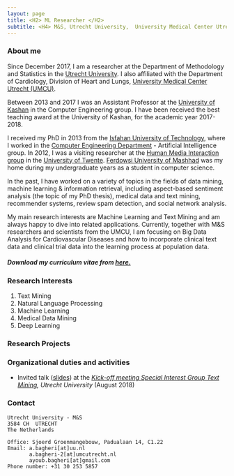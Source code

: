 ```yaml
---
layout: page
title: <H2> ML Researcher </H2>
subtitle: <H4> M&S, Utrecht University,  University Medical Center Utrecht </H4>
---
```


### About me

Since December 2017, I am a researcher at the Department of Methodology and Statistics in the [Utrecht University](https://www.uu.nl/en). I also affiliated with the Department of Cardiology, Division of Heart and Lungs, [University Medical Center Utrecht (UMCU)](https://www.umcutrecht.nl/en/1).

Between 2013 and 2017 I was an Assistant Professor at the [University of Kashan](https://www.kashanu.ac.ir/en) in the Computer Engineering group. I have been received the best teaching award at the University of Kashan, for the academic year 2017-2018.

I received my PhD in 2013 from the [Isfahan University of Technology](https://www.iut.ac.ir/en), where I worked in the [Computer Engineering Department](https://www.ece.iut.ac.ir/en) - Artificial Intelligence group. In 2012, I was a visiting researcher at the [Human Media Interaction group](http://hmi.ewi.utwente.nl/) in the [University of Twente](https://www.utwente.nl/). [Ferdowsi University of Mashhad](https://en.um.ac.ir/) was my home during my undergraduate years as a student in computer science. 

In the past, I have worked on a variety of topics in the fields of data mining, machine learning & information retrieval, including aspect-based sentiment analysis (the topic of my PhD thesis), medical data and text mining, recommender systems, review spam detection, and social network analysis.

My main research interests are Machine Learning and Text Mining and am always happy to dive into related applications. Currently, together with M&S researchers and scientists from the UMCU, I am focusing on Big Data Analysis for Cardiovascular Diseases and how to incorporate clinical text data and clinical trial data into the learning process at population data.

##### Download my curriculum vitae from [here.](https://drive.google.com/file/d/1wDR7fAWaXH_aurKYTDM-ee0LlMZAUDkj/view?usp=sharing)

### Research Interests

1. Text Mining
2. Natural Language Processing
3. Machine Learning
4. Medical Data Mining
5. Deep Learning

### Research Projects


### Organizational duties and activities
- Invited talk ([slides](https://drive.google.com/file/d/18ZTa0fdJhzxxeX8zpyVG7aAX90V9iAJl/view?usp=sharing)) at the *[Kick-off meeting Special Interest Group Text Mining](https://www.uu.nl/en/events/kick-off-meeting-special-interest-group-text-mining), Utrecht University* (August 2018)

### Contact

```
Utrecht University - M&S
3584 CH  UTRECHT
The Netherlands

Office: Sjoerd Groenmangebouw, Padualaan 14, C1.22
Email: a.bagheri[at]uu.nl
       a.bagheri-2[at]umcutrecht.nl
       ayoub.bagheri[at]gmail.com
Phone number: +31 30 253 5857
```
